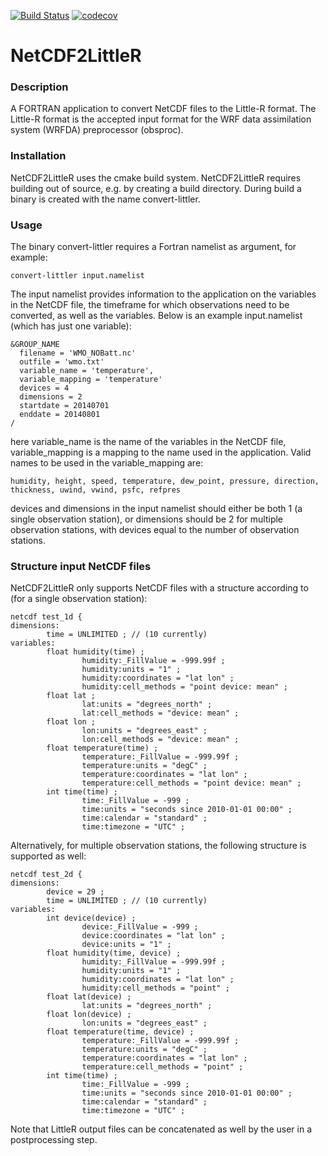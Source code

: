 [![Build Status](https://travis-ci.org/era-urban/netcdf2littler.svg?branch=master)](https://travis-ci.org/era-urban/netcdf2littler) [![codecov](https://codecov.io/gh/era-urban/netcdf2littler/branch/master/graph/badge.svg)](https://codecov.io/gh/era-urban/netcdf2littler)

# NetCDF2LittleR

### Description
A FORTRAN application to convert NetCDF files to the Little-R format. The Little-R format is the accepted input format for the WRF data assimilation system (WRFDA) preprocessor (obsproc).

### Installation
NetCDF2LittleR uses the cmake build system. NetCDF2LittleR requires building out of source, e.g. by creating a build directory. During build a binary is created with the name convert-littler.

### Usage
The binary convert-littler requires a Fortran namelist as argument, for example:
```
convert-littler input.namelist
```
The input namelist provides information to the application on the variables in the NetCDF file, the timeframe for which observations need to be converted, as well as the variables. Below is an example input.namelist (which has just one variable):
```
&GROUP_NAME
  filename = 'WMO_NOBatt.nc'
  outfile = 'wmo.txt'
  variable_name = 'temperature',
  variable_mapping = 'temperature'
  devices = 4
  dimensions = 2
  startdate = 20140701
  enddate = 20140801
/
```
here variable_name is the name of the variables in the NetCDF file, variable_mapping is a mapping to the name used in the application. Valid names to be used in the variable_mapping are:  
```
humidity, height, speed, temperature, dew_point, pressure, direction, thickness, uwind, vwind, psfc, refpres
```
devices and dimensions in the input namelist should either be both 1 (a single observation station), or dimensions should be 2 for multiple observation stations, with devices equal to the number of observation stations.

### Structure input NetCDF files
NetCDF2LittleR only supports NetCDF files with a structure according to (for a single observation station):
```
netcdf test_1d {
dimensions:
        time = UNLIMITED ; // (10 currently)
variables:
        float humidity(time) ;
                humidity:_FillValue = -999.99f ;
                humidity:units = "1" ;
                humidity:coordinates = "lat lon" ;
                humidity:cell_methods = "point device: mean" ;
        float lat ;
                lat:units = "degrees_north" ;
                lat:cell_methods = "device: mean" ;
        float lon ;
                lon:units = "degrees_east" ;
                lon:cell_methods = "device: mean" ;
        float temperature(time) ;
                temperature:_FillValue = -999.99f ;
                temperature:units = "degC" ;
                temperature:coordinates = "lat lon" ;
                temperature:cell_methods = "point device: mean" ;
        int time(time) ;
                time:_FillValue = -999 ;
                time:units = "seconds since 2010-01-01 00:00" ;
                time:calendar = "standard" ;
                time:timezone = "UTC" ;
```
Alternatively, for multiple observation stations, the following structure is supported as well:
```
netcdf test_2d {
dimensions:
        device = 29 ;
        time = UNLIMITED ; // (10 currently)
variables:
        int device(device) ;
                device:_FillValue = -999 ;
                device:coordinates = "lat lon" ;
                device:units = "1" ;
        float humidity(time, device) ;
                humidity:_FillValue = -999.99f ;
                humidity:units = "1" ;
                humidity:coordinates = "lat lon" ;
                humidity:cell_methods = "point" ;
        float lat(device) ;
                lat:units = "degrees_north" ;
        float lon(device) ;
                lon:units = "degrees_east" ;
        float temperature(time, device) ;
                temperature:_FillValue = -999.99f ;
                temperature:units = "degC" ;
                temperature:coordinates = "lat lon" ;
                temperature:cell_methods = "point" ;
        int time(time) ;
                time:_FillValue = -999 ;
                time:units = "seconds since 2010-01-01 00:00" ;
                time:calendar = "standard" ;
                time:timezone = "UTC" ;
```
Note that LittleR output files can be concatenated as well by the user in a postprocessing step.



